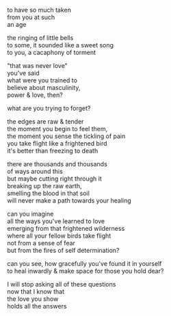 to have so much taken  
from you at such  
an age

the ringing of little bells  
to some, it sounded like a sweet song  
to you, a cacaphony of torment

"that was never love"  
you've said  
what were you trained to  
believe about masculinity,  
power & love, then?

what are you trying to forget?

the edges are raw & tender  
the moment you begin to feel them,  
the moment you sense the tickling of pain  
you take flight like a frightened bird  
it's better than freezing to death

there are thousands and thousands  
of ways around this  
but maybe cutting right through it  
breaking up the raw earth,   
smelling the blood in that soil  
will never make a path towards your healing

can you imagine  
all the ways you've learned to love  
emerging from that frightened wilderness  
where all your fellow birds take flight  
not from a sense of fear  
but from the fires of self determination?

can you see, how gracefully you've found it in yourself  
to heal inwardly & make space for those you hold dear?

I will stop asking all of these questions  
now that I know that  
the love you show  
holds all the answers


